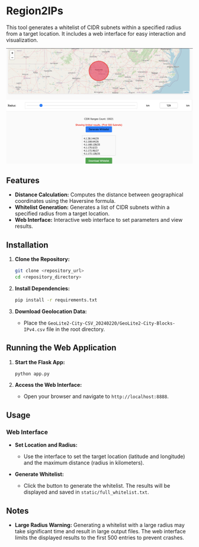 # Region2IPs

This tool generates a whitelist of CIDR subnets within a specified radius from a target location. It includes a web interface for easy interaction and visualization.

![Web App](img/preview.png)

## Features

- **Distance Calculation:** Computes the distance between geographical coordinates using the Haversine formula.
- **Whitelist Generation:** Generates a list of CIDR subnets within a specified radius from a target location.
- **Web Interface:** Interactive web interface to set parameters and view results.

## Installation

1. **Clone the Repository:**
    ```sh
    git clone <repository_url>
    cd <repository_directory>
    ```

2. **Install Dependencies:**
    ```sh
    pip install -r requirements.txt
    ```

3. **Download Geolocation Data:**
    - Place the `GeoLite2-City-CSV_20240220/GeoLite2-City-Blocks-IPv4.csv` file in the root directory.

## Running the Web Application

1. **Start the Flask App:**
    ```sh
    python app.py
    ```

2. **Access the Web Interface:**
    - Open your browser and navigate to `http://localhost:8888`.

## Usage

### Web Interface

- **Set Location and Radius:**
  - Use the interface to set the target location (latitude and longitude) and the maximum distance (radius in kilometers).
  
- **Generate Whitelist:**
  - Click the button to generate the whitelist. The results will be displayed and saved in `static/full_whitelist.txt`.

## Notes

- **Large Radius Warning:** Generating a whitelist with a large radius may take significant time and result in large output files. The web interface limits the displayed results to the first 500 entries to prevent crashes.
